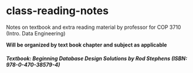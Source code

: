 # class-reading-notes
Notes on textbook and extra reading material by professor for COP 3710 (Intro. Data Engineering)

**Will be organized by text book chapter and subject as applicable**
##### Textbook: Beginning Database Design Solutions by Rod Stephens (ISBN: 978-0-470-38579-4)
